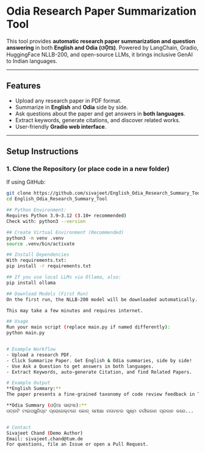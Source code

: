 # Odia Research Paper Summarization Tool

This tool provides **automatic research paper summarization and question answering** in both **English and Odia (ଓଡ଼ିଆ)**. Powered by LangChain, Gradio, HuggingFace NLLB-200, and open-source LLMs, it brings inclusive GenAI to Indian languages.

---

## Features

- Upload any research paper in PDF format.
- Summarize in **English** and **Odia** side by side.
- Ask questions about the paper and get answers in **both languages**.
- Extract keywords, generate citations, and discover related works.
- User-friendly **Gradio web interface**.

---

## Setup Instructions

### 1. **Clone the Repository** (or place code in a new folder)

If using GitHub:
```bash
git clone https://github.com/sivajeet/English_Odia_Research_Summary_Tool.git
cd English_Odia_Research_Summary_Tool

## Python Environment:
Requires Python 3.9–3.12 (3.10+ recommended)
Check with: python3 --version

## Create Virtual Environment (Recommended)
python3 -m venv .venv
source .venv/bin/activate

## Install Dependencies
With requirements.txt:
pip install -r requirements.txt

## If you use local LLMs via Ollama, also:
pip install ollama

## Download Models (First Run)
On the first run, the NLLB-200 model will be downloaded automatically.

This may take a few minutes and requires internet.

## Usage
Run your main script (replace main.py if named differently):
python main.py


# Example Workflow
- Upload a research PDF.
- Click Summarize Paper. Get English & Odia summaries, side by side!
- Use Ask a Question to get answers in both languages.
- Extract Keywords, auto-generate Citation, and find Related Papers.

# Example Output
**English Summary:**
The paper presents a fine-grained taxonomy of code review feedback in TypeScript projects...

**Odia Summary (ଓଡ଼ିଆ ସାରାଂଶ):**
ପତ୍ରଟି ଟାଇପସ୍କ୍ରିପ୍ଟ ପ୍ରୋଜେକ୍ଟରେ କୋଡ୍ ସମୀକ୍ଷା ମତାମତର ସୂକ୍ଷ୍ମ ବର୍ଗୀକରଣ ପ୍ରଦାନ କରେ...


# Contact
Sivajeet Chand (Demo Author)
Email: sivajeet.chand@tum.de
For questions, file an Issue or open a Pull Request.

